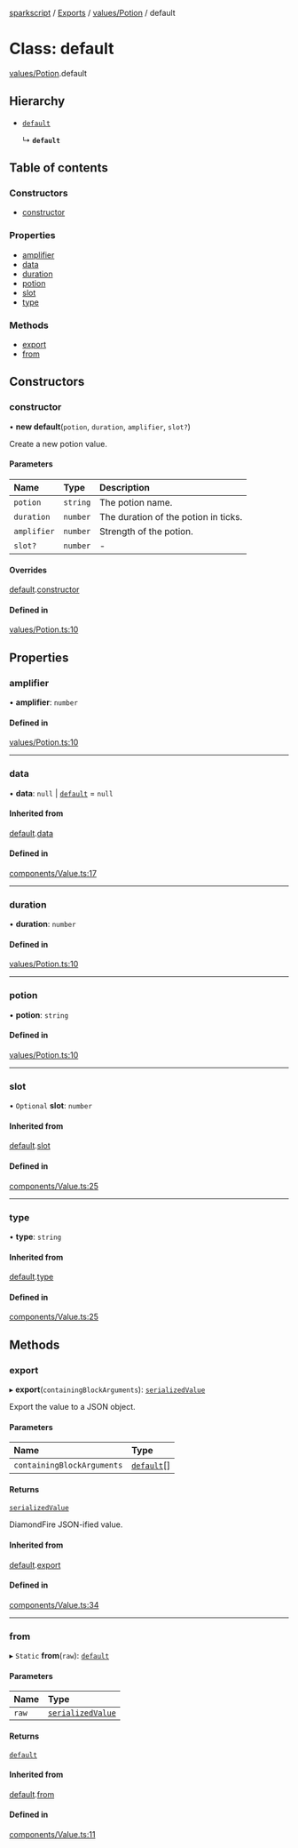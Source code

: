 [sparkscript](../README.md) / [Exports](../modules.md) / [values/Potion](../modules/values_Potion.md) / default

# Class: default

[values/Potion](../modules/values_Potion.md).default

## Hierarchy

- [`default`](components_Value.default.md)

  ↳ **`default`**

## Table of contents

### Constructors

- [constructor](values_Potion.default.md#constructor)

### Properties

- [amplifier](values_Potion.default.md#amplifier)
- [data](values_Potion.default.md#data)
- [duration](values_Potion.default.md#duration)
- [potion](values_Potion.default.md#potion)
- [slot](values_Potion.default.md#slot)
- [type](values_Potion.default.md#type)

### Methods

- [export](values_Potion.default.md#export)
- [from](values_Potion.default.md#from)

## Constructors

### constructor

• **new default**(`potion`, `duration`, `amplifier`, `slot?`)

Create a new potion value.

#### Parameters

| Name | Type | Description |
| :------ | :------ | :------ |
| `potion` | `string` | The potion name. |
| `duration` | `number` | The duration of the potion in ticks. |
| `amplifier` | `number` | Strength of the potion. |
| `slot?` | `number` | - |

#### Overrides

[default](components_Value.default.md).[constructor](components_Value.default.md#constructor)

#### Defined in

[values/Potion.ts:10](https://github.com/UserUNP/sparkscript/blob/cae50c6/src/values/Potion.ts#L10)

## Properties

### amplifier

• **amplifier**: `number`

#### Defined in

[values/Potion.ts:10](https://github.com/UserUNP/sparkscript/blob/cae50c6/src/values/Potion.ts#L10)

___

### data

• **data**: ``null`` \| [`default`](components_DataStorage.default.md) = `null`

#### Inherited from

[default](components_Value.default.md).[data](components_Value.default.md#data)

#### Defined in

[components/Value.ts:17](https://github.com/UserUNP/sparkscript/blob/cae50c6/src/components/Value.ts#L17)

___

### duration

• **duration**: `number`

#### Defined in

[values/Potion.ts:10](https://github.com/UserUNP/sparkscript/blob/cae50c6/src/values/Potion.ts#L10)

___

### potion

• **potion**: `string`

#### Defined in

[values/Potion.ts:10](https://github.com/UserUNP/sparkscript/blob/cae50c6/src/values/Potion.ts#L10)

___

### slot

• `Optional` **slot**: `number`

#### Inherited from

[default](components_Value.default.md).[slot](components_Value.default.md#slot)

#### Defined in

[components/Value.ts:25](https://github.com/UserUNP/sparkscript/blob/cae50c6/src/components/Value.ts#L25)

___

### type

• **type**: `string`

#### Inherited from

[default](components_Value.default.md).[type](components_Value.default.md#type)

#### Defined in

[components/Value.ts:25](https://github.com/UserUNP/sparkscript/blob/cae50c6/src/components/Value.ts#L25)

## Methods

### export

▸ **export**(`containingBlockArguments`): [`serializedValue`](../interfaces/components_Value.serializedValue.md)

Export the value to a JSON object.

#### Parameters

| Name | Type |
| :------ | :------ |
| `containingBlockArguments` | [`default`](components_Value.default.md)[] |

#### Returns

[`serializedValue`](../interfaces/components_Value.serializedValue.md)

DiamondFire JSON-ified value.

#### Inherited from

[default](components_Value.default.md).[export](components_Value.default.md#export)

#### Defined in

[components/Value.ts:34](https://github.com/UserUNP/sparkscript/blob/cae50c6/src/components/Value.ts#L34)

___

### from

▸ `Static` **from**(`raw`): [`default`](components_Value.default.md)

#### Parameters

| Name | Type |
| :------ | :------ |
| `raw` | [`serializedValue`](../interfaces/components_Value.serializedValue.md) |

#### Returns

[`default`](components_Value.default.md)

#### Inherited from

[default](components_Value.default.md).[from](components_Value.default.md#from)

#### Defined in

[components/Value.ts:11](https://github.com/UserUNP/sparkscript/blob/cae50c6/src/components/Value.ts#L11)
